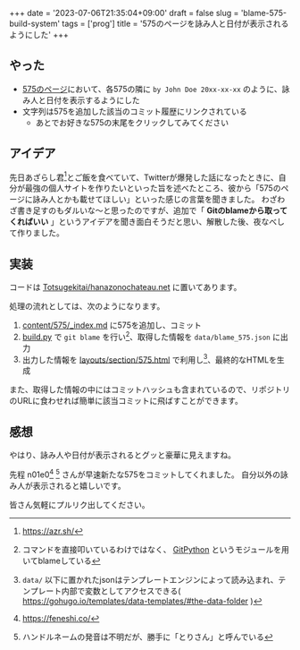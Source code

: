 +++
date = '2023-07-06T21:35:04+09:00'
draft = false
slug = 'blame-575-build-system'
tags = ['prog']
title = '575のページを詠み人と日付が表示されるようにした'
+++

## やった

- [575のページ](/575)において、各575の隣に `by John Doe 20xx-xx-xx` のように、詠み人と日付を表示するようにした
- 文字列は575を追加した該当のコミット履歴にリンクされている
  - あとでお好きな575の末尾をクリックしてみてください

## アイデア

先日あざらし君[^azrsh]とご飯を食べていて、Twitterが爆発した話になったときに、自分が最強の個人サイトを作りたいといった旨を述べたところ、彼から「575のページに詠み人とかも載せてほしい」といった感じの言葉を聞きました。
わざわざ書き足すのもダルいな～と思ったのですが、追加で「 **Gitのblameから取ってくればいい** 」というアイデアを聞き面白そうだと思い、解散した後、夜なべして作りました。

[^azrsh]: https://azr.sh/

## 実装

コードは [Totsugekitai/hanazonochateau.net](https://github.com/Totsugekitai/hanazonochateau.net) に置いてあります。

処理の流れとしては、次のようになります。

1. [content/575/_index.md](https://github.com/Totsugekitai/hanazonochateau.net/blob/main/content/575/_index.md) に575を追加し、コミット
2. [build.py](https://github.com/Totsugekitai/hanazonochateau.net/blob/main/build.py) で `git blame` を行い[^gitpython]、取得した情報を `data/blame_575.json` に出力
3. 出力した情報を [layouts/section/575.html](https://github.com/Totsugekitai/hanazonochateau.net/blob/main/layouts/section/575.html) で利用し[^data_dir]、最終的なHTMLを生成

また、取得した情報の中にはコミットハッシュも含まれているので、リポジトリのURLに食わせれば簡単に該当コミットに飛ばすことができます。

[^gitpython]: コマンドを直接叩いているわけではなく、 [GitPython](https://github.com/gitpython-developers/GitPython) というモジュールを用いてblameしている
[^data_dir]: `data/` 以下に置かれたjsonはテンプレートエンジンによって読み込まれ、テンプレート内部で変数としてアクセスできる( https://gohugo.io/templates/data-templates/#the-data-folder )

## 感想

やはり、詠み人や日付が表示されるとグッと豪華に見えますね。

先程 n01e0[^tori] [^tori_pronunciation] さんが早速新たな575をコミットしてくれました。
自分以外の詠み人が表示されると嬉しいです。

皆さん気軽にプルリク出してください。

[^tori]: https://feneshi.co/
[^tori_pronunciation]: ハンドルネームの発音は不明だが、勝手に「とりさん」と呼んでいる
